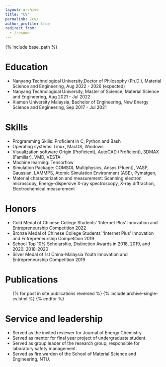 ```yaml
---
layout: archive
title: "CV"
permalink: /cv/
author_profile: true
redirect_from:
  - /resume
---
```


{% include base_path %}

Education
======
* Nanyang Technological University,Doctor of Philosophy (Ph.D.), Material Science and Engineering, Aug 2022 - 2026 (expected)
* Nanyang Technological University, Master of Science, Material Science and Engineering, Aug 2021 - Jul 2022
* Xiamen University Malaysia, Bachelor of Engineering, New Energy Science and Engineering, Sep 2017 - Jul 2021
    
Skills
======
*	Programming Skills:	Proficient in C, Python and Bash
*	Operating systems:	Linux, MacOS, Windows
*	Visualization software	Origin (Proficient), AutoCAD (Proficient), 3DMAX (Familiar), VMD, VESTA
*	Machine learning:	Tensorflow
*	Simulation Package:	COMSOL Multiphysics, Ansys (Fluent), VASP, Gaussian, LAMMPS, Atomic Simulation Environment (ASE), Pymatgen, 
*	Material characterization and measurement: Scanning electron microscopy, Energy-dispersive X-ray spectroscopy, X-ray diffraction, Electrochemical measurement

Honors
======
* Gold Medal of Chinese College Students’ ‘Internet Plus’ Innovation and Entrepreneurship Competition	2022
*	Bronze Medal of Chinese College Students’ ‘Internet Plus’ Innovation and Entrepreneurship Competition	2019
*	School Top 10% Scholarship, Distinction Awards in 2018, 2019, and 2020.	2018-2020
*	Silver Medal of 1st China-Malaysia Youth Innovation and Entrepreneurship Competition	2019
  
Publications
======
  <ul>{% for post in site.publications reversed %}
    {% include archive-single-cv.html %}
  {% endfor %}</ul>
  
Service and leadership
======
* Served as the invited reviewer for Journal of Energy Chemistry.
*	Served as mentor for final year project of undergraduate student.
*	Served as group leader of the research group, responsible for laboratory safety management.
*	Served as fire warden of the School of Material Science and Engineering, NTU.

